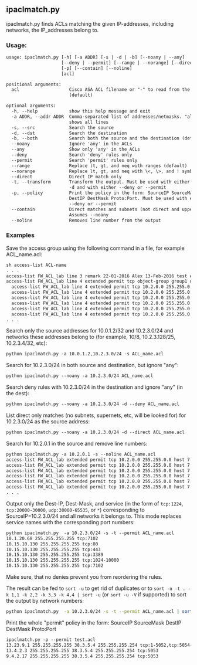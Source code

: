 ## ipaclmatch.py 

ipaclmatch.py finds ACLs matching the given IP-addresses, including networks, the IP_addresses belong to.

### Usage:

```txt
usage: ipaclmatch.py [-h] [-a ADDR] [-s | -d | -b] [--noany | --any]
                     [--deny | --permit] [--range | --norange] [--direct] [-t]
                     [-p] [--contain] [--noline]
                     [acl]

positional arguments:
  acl                   Cisco ASA ACL filename or "-" to read from the console
                        (default)

optional arguments:
  -h, --help            show this help message and exit
  -a ADDR, --addr ADDR  Comma-separated list of addresses/netmasks. "all"
                        shows all lines
  -s, --src             Search the source
  -d, --dst             Search the destination
  -b, --both            Search both the source and the destination (default)
  --noany               Ignore 'any' in the ACLs
  --any                 Show only 'any' in the ACLs
  --deny                Search 'deny' rules only
  --permit              Search 'permit' rules only
  --range               Replace lt, gt, and neq with ranges (default)
  --norange             Replace lt, gt, and neq with \<, \>, and ! symbols
  --direct              Direct IP match only
  -t, --transform       Transform the output. Must be used with either -s or
                        -d and with either --deny or --permit
  -p, --policy          Print the policy in the form: SourceIP SourceMask
                        DestIP DestMask Proto:Port. Must be used with either
                        --deny or --permit
  --contain             Direct matches and subnets (not direct and uppernets).
                        Assumes --noany
  --noline              Removes line number from the output

```

### Examples

Save the access group using the following command in a file, for example ACL_name.acl:

```txt
sh access-list ACL-name
. . .
access-list FW_ACL_lab line 3 remark 22-01-2016 Alex 13-Feb-2016 test entries
access-list FW_ACL_lab line 4 extended permit tcp object-group group1 object-group group2 object-group group3 0x18972f28 
  access-list FW_ACL_lab line 4 extended permit tcp 10.2.0.0 255.255.0.0 host 7.2.2.189 eq ldap (hitcnt=0) 0x6e3a516f 
  access-list FW_ACL_lab line 4 extended permit tcp 10.2.0.0 255.255.0.0 host 7.2.2.189 eq 10389 (hitcnt=0) 0x771e885b 
  access-list FW_ACL_lab line 4 extended permit tcp 10.2.0.0 255.255.0.0 host 7.2.2.189 eq 10391 (hitcnt=0) 0x7055a227 
  access-list FW_ACL_lab line 4 extended permit tcp 10.2.0.0 255.255.0.0 host 7.2.2.189 eq 10393 (hitcnt=0) 0x1fdbe0d8 
  access-list FW_ACL_lab line 4 extended permit tcp 10.2.0.0 255.255.0.0 host 7.2.2.189 eq 10395 (hitcnt=0) 0xbd11fc51 
  access-list FW_ACL_lab line 4 extended permit tcp 10.2.0.0 255.255.0.0 host 7.2.2.189 eq 10636 (hitcnt=0) 0xc47c2cf2 
. . .
```

Search only the source addresses for 10.0.1.2/32 and 10.2.3.0/24 and networks these addresses belong to (for example, 10/8, 10.2.3.128/25, 10.2.3.4/32, etc):

```txt
python ipaclmatch.py -a 10.0.1.2,10.2.3.0/24 -s ACL_name.acl 
```

Search for 10.2.3.0/24 in both source and destination, but ignore "any":

```txt
python ipaclmatch.py --noany -a 10.2.3.0/24 ACL_name.acl 
```

Search deny rules with 10.2.3.0/24 in the destination and ignore "any" (in the dest):

```txt
python ipaclmatch.py --noany -a 10.2.3.0/24 -d --deny ACL_name.acl
```

List direct only matches (no subnets, supernets, etc, will be looked for) for 10.2.3.0/24 as the source address:

```txt
python ipaclmatch.py --noany -a 10.2.3.0/24 -d --direct ACL_name.acl
```
Search for 10.2.0.1 in the source and remove line numbers:

```txt
python ipaclmatch.py -a 10.2.0.1 -s --noline ACL_name.acl
access-list FW_ACL_lab extended permit tcp 10.2.0.0 255.255.0.0 host 7.2.2.189 eq ldap 
access-list FW_ACL_lab extended permit tcp 10.2.0.0 255.255.0.0 host 7.2.2.189 eq 10389 
access-list FW_ACL_lab extended permit tcp 10.2.0.0 255.255.0.0 host 7.2.2.189 eq 10391 
access-list FW_ACL_lab extended permit tcp 10.2.0.0 255.255.0.0 host 7.2.2.189 eq 10393 
access-list FW_ACL_lab extended permit tcp 10.2.0.0 255.255.0.0 host 7.2.2.189 eq 10395 
access-list FW_ACL_lab extended permit tcp 10.2.0.0 255.255.0.0 host 7.2.2.189 eq 10636 
. . .
```

Output only the Dest-IP, Dest-Mask, and service (in the form of `tcp:1224`, `tcp:20000-30000`, `udp:30000-65535`, or `*`) corresponding to SourceIP=10.2.3.0/24 and all networks it belongs to. This mode replaces service names with the corresponding  port numbers:

```txt
python ipaclmatch.py  -a 10.2.3.0/24 -s -t --permit ACL_name.acl
10.1.20.68 255.255.255.255 tcp:7102
10.15.10.130 255.255.255.255 tcp:80
10.15.10.130 255.255.255.255 tcp:443
10.15.10.130 255.255.255.255 tcp:3389
10.15.10.130 255.255.255.255 tcp:1024-10000
10.15.10.130 255.255.255.255 tcp:7102

```
Make sure, that no denies prevent you from reordering the rules.

The result can be fed to `sort -u` to get rid of duplicates or to `sort -n -t . -k 1,1 -k 2,2 -k 3,3 -k 4,4 | sort -u` (or `sort -u -V` if supported) to sort the output by network numbers:

```sh
python ipaclmatch.py  -a 10.2.3.0/24 -s -t --permit ACL_name.acl | sort -n -t . -k 1,1 -k 2,2 -k 3,3 -k 4,4 | sort -u
```
Print the whole "permit" policy in the form:
SourceIP SourceMask DestIP DestMask Proto:Port
```txt
ipaclmatch.py -p --permit test.acl
13.23.9.1 255.255.255.255 38.3.5.4 255.255.255.254 tcp:1-5052,tcp:5054-65535
13.4.2.3 255.255.255.255 38.3.5.4 255.255.255.254 tcp:5053
9.4.2.17 255.255.255.255 38.3.5.4 255.255.255.254 tcp:5053
```
